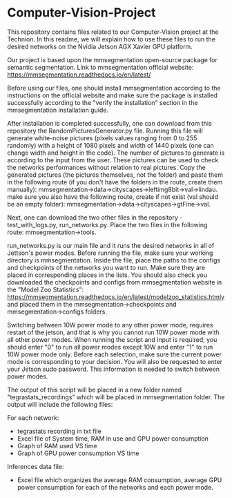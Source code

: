 # Computer-Vision-Project
This repository contains files related to our Computer-Vision project at the Technion.
In this readme, we will explain how to use these files to run the desired networks on the Nvidia Jetson AGX Xavier GPU platform.

Our project is based upon the mmsegmentation open-source package for semantic segmentation. Link to mmsegmentation official website: https://mmsegmentation.readthedocs.io/en/latest/

Before using our files, one should install mmsegmentation according to the instructions on the official website and make sure the package is installed successfully according to the "verify the installation" section in the mmsegmentation installation guide.

After installation is completed successfully, one can download from this repository the RandomPicturesGenerator.py file. Running this file will generate white-noise pictures (pixels values ranging from 0 to 255 randomly) with a height of 1080 pixels and width of 1440 pixels (one can change width and height in the code). The number of pictures to generate is according to the input from the user.
These pictures can be used to check the networks performances without relation to real pictures.
Copy the generated pictures (the pictures themselves, not the folder) and paste them in the following route (if you don't have the folders in the route, create them manually):
mmsegmentation->data->cityscapes->leftimg8bit->val->lindau.
make sure you also have the following route, create if not exist (val should be an empty folder):
mmsegmentation->data->cityscapes->gtFine->val.

Next, one can download the two other files in the repository - test_with_logs.py, run_networks.py.
Place the two files in the following route: mmsegmentation->tools.

run_networks.py is our main file and it runs the desired networks in all of Jettson's power modes.
Before running the file, make sure your working directory is mmsegmentation.
Inside the file, place the paths to the configs and checkpoints of the networks you want to run. Make sure they are placed in corresponding places in the lists. You should also check you downloaded the checkpoints and configs from mmsegmentation website in the "Model Zoo Statistics": https://mmsegmentation.readthedocs.io/en/latest/modelzoo_statistics.htmly and placed them in the mmsegmentation->checkpoints and mmsegmentation->configs folders.

Switching between 10W power mode to any other power mode, requires restart of the jetson, and that is why you cannot run 10W power mode with all other power modes.
When running the script and input is required, you should enter "0" to run all power modes except 10W and enter "1" to run 10W power mode only. Before each selection, make sure the current power mode is corresponding to your decision.
You will also be requested to enter your Jetson sudo password. This information is needed to switch between power modes.

The output of this script will be placed in a new folder named "tegrastats_recordings" which will be placed in mmsegmentation folder. The output will include the following files:

For each network:<br>
- tegrastats recording in txt file<br>
- Excel file of System time, RAM in use and GPU power consumption<br>
- Graph of RAM used VS time<br>
- Graph of GPU power consumption VS time<br>

Inferences data file:<br> 
- Excel file which organizes the average RAM consumption, average GPU power consumption for each of the networks and each power mode.
